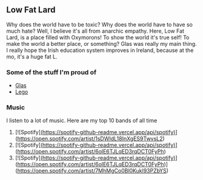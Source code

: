 ## Low Fat Lard
Why does the world have to be toxic? Why does the world have to have so much hate? Well, I believe it's all from anarchic empathy. Here, Low Fat Lard, is a place filled with Oxymorons! To show the world it's true self! To make the world a better place, or something? Glas was really my main thing. I really hope the Irish education system improves in Ireland, because at the mo, it's a huge fat L.

### Some of the stuff I'm proud of
 - [Glas](https://github.com/Low-Fat-Lard/Glas)
 - [Lego](https://github.com/Low-Fat-Lard/first-lego-league)

### Music
I listen to a lot of music. Here are my top 10 bands of all time
1. [![Spotify][(https://spotify-github-readme.vercel.app/api/spotify)](https://open.spotify.com/collection/tracks)](https://open.spotify.com/artist/1sDWIdL18InXgES9TwvsL2)
2. [![Spotify][(https://spotify-github-readme.vercel.app/api/spotify)](https://open.spotify.com/collection/tracks)](https://open.spotify.com/artist/6olE6TJLqED3rqDCT0FyPh)
3. [![Spotify][(https://spotify-github-readme.vercel.app/api/spotify)](https://open.spotify.com/collection/tracks)](https://open.spotify.com/artist/6olE6TJLqED3rqDCT0FyPh)](https://open.spotify.com/artist/7MhMgCo0Bl0Kukl93PZbYS)
